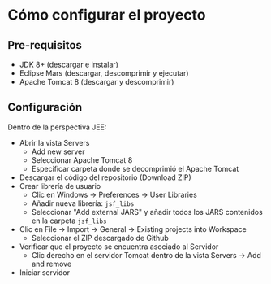 # Cómo configurar el proyecto

## Pre-requisitos

- JDK 8+ (descargar e instalar)
- Eclipse Mars (descargar, descomprimir y ejecutar)
- Apache Tomcat 8 (descargar y descomprimir)

## Configuración

Dentro de la perspectiva JEE:

- Abrir la vista Servers
	- Add new server
	- Seleccionar Apache Tomcat 8
	- Especificar carpeta donde se decomprimió el Apache Tomcat
- Descargar el código del repositorio (Download ZIP)
- Crear librería de usuario
	- Clic en Windows -> Preferences -> User Libraries
	- Añadir nueva librería: `jsf_libs`
	- Seleccionar "Add external JARS" y añadir todos los JARS contenidos en la carpeta `jsf_libs`
- Clic en File -> Import -> General -> Existing projects into Workspace
	- Seleccionar el ZIP descargado de Github
- Verificar que el proyecto se encuentra asociado al Servidor
	- Clic derecho en el servidor Tomcat dentro de la vista Servers -> Add and remove
- Iniciar servidor 
